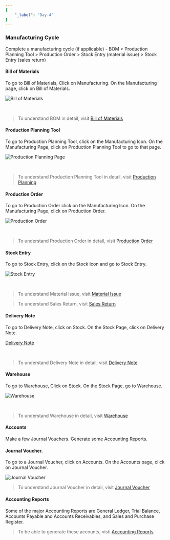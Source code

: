 ```yaml
---
{
	"_label": "Day-4"
}
---
```


### Manufacturing Cycle

Complete a manufacturing cycle (if applicable) - BOM > Production Planning Tool > Production Order > Stock Entry (material issue) > Stock Entry (sales return)

#### Bill of Materials

To go to Bill of Materials, Click on Manufacturing. On the Manufacturing page, click on Bill of Materials.

![Bill of Materials](img/fourthdaysetup_bom.png)

<br>

> To understand BOM in detail, visit [Bill of Materials](docs.user.mfg.bom.html)

#### Production Planning Tool

To go to Production Planning Tool, click on the Manufacturing Icon. On the Manufacturing Page, click on Production Planning Tool to go to that page.

![Production Planning Page](img/fourthdaysetup_ppt.png)

<br>

> To understand Production Planning Tool in detail, visit [Production Planning](docs.user.mfg.planning.html)


#### Production Order

To go to Production Order click on the Manufacturing Icon. On the Manufacturing Page, click on Production Order.

![Production Order](img/fourthdaysetup_po.png)

<br>

> To understand Production Order in detail, visit [Production Order](docs.user.mfg.production_order.html)

#### Stock Entry

To go to Stock Entry, click on the Stock Icon and go to Stock Entry.

![Stock Entry](img/fourthdaysetup_stock.png)

<br>

> To understand Material Issue, visit [Material Issue](docs.user.stock.material_issue.html)


> To understand Sales Return, visit [Sales Return](docs.user.stock.sales_return.html)


#### Delivery Note

To go to Delivery Note, click on Stock. On the Stock Page, click on Delivery Note.

[Delivery Note](img/fourthdaysetup_delivery_note.png)

<br>

> To understand Delivery Note in detail, visit [Delivery Note](docs.user.stock.delivery_note.html)



#### Warehouse

To go to Warehouse, Click on Stock. On the Stock Page, go to Warehouse.

![Warehouse](img/fourthdaysetup_warehouse.png)

<br>

> To understand Warehouse in detail, visit  [Warehouse](docs.user.stock.warehouse.html)


#### Accounts

Make a few Journal Vouchers. Generate some Accounting Reports.

#### Journal Voucher.

To go to a Journal Voucher, click on Accounts. On the Accounts page, click on Journal Voucher.

![Journal Voucher](img/fourthdaysetup_jv.png)

> To understand Journal Voucher in detail, visit [Journal Voucher](docs.user.accounts.journal_voucher.html)

#### Accounting Reports

Some of the major Accounting Reports are General Ledger, Trial Balance, Accounts  Payable and Accounts Receivables, and Sales and Purchase Register.

> To be able to generate these accounts, visti [Accounting Reports](docs.user.accounts.report.html)

